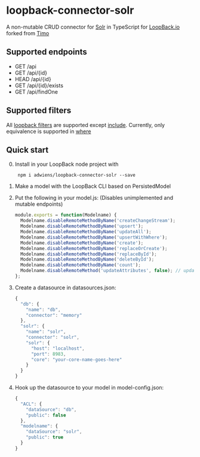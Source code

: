 # loopback-connector-solr

A non-mutable CRUD connector for [Solr](http://lucene.apache.org/solr/) in TypeScript for [LoopBack.io](http://github.com/strongloop/loopback) forked from [Timo](https://github.com/timosaikkonen/loopback-connector-solr)

## Supported endpoints

* GET /api
* GET /api/{id}
* HEAD /api/{id}
* GET /api/{id}/exists
* GET /api/findOne

## Supported filters

All [loopback filters](https://loopback.io/doc/en/lb2/Querying-data.html) are supported except [include](https://loopback.io/doc/en/lb2/Include-filter.html). Currently, only equivalence is supported in [where](https://loopback.io/doc/en/lb2/Where-filter.html)

## Quick start

0. Install in your LoopBack node project with

        npm i adwiens/loopback-connector-solr --save

1. Make a model with the LoopBack CLI based on PersistedModel

2. Put the following in your model.js: (Disables unimplemented and mutable endpoints)

    ```javascript
    module.exports = function(Modelname) {
      Modelname.disableRemoteMethodByName('createChangeStream');
      Modelname.disableRemoteMethodByName('upsert');
      Modelname.disableRemoteMethodByName('updateAll');
      Modelname.disableRemoteMethodByName('upsertWithWhere');
      Modelname.disableRemoteMethodByName('create');
      Modelname.disableRemoteMethodByName('replaceOrCreate');
      Modelname.disableRemoteMethodByName('replaceById');
      Modelname.disableRemoteMethodByName('deleteById');
      Modelname.disableRemoteMethodByName('count');
      Modelname.disableRemoteMethod('updateAttributes', false); // updateAttributes is not static - have to use this deprecated function
    };
    ```

3. Create a datasource in datasources.json:

    ```javascript
    {
      "db": {
        "name": "db",
        "connector": "memory"
      },
      "solr": {
        "name": "solr",
        "connector": "solr",
        "solr": {
          "host": "localhost",
          "port": 8983,
          "core": "your-core-name-goes-here"
        }
      }
    }
    ```

4. Hook up the datasource to your model in model-config.json:

    ```javascript
    {
      "ACL": {
        "dataSource": "db",
        "public": false
      },
      "modelname": {
        "dataSource": "solr",
        "public": true
      }
    }
    ```

